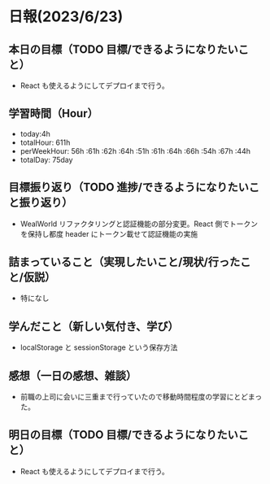 # 日報(2023/6/23)

## 本日の目標（TODO 目標/できるようになりたいこと）

- React も使えるようにしてデプロイまで行う。

## 学習時間（Hour）

- today:4h
- totalHour: 611h
- perWeekHour: 56h :61h :62h :64h :51h :61h :64h :66h :54h :67h :44h
- totalDay: 75day

## 目標振り返り（TODO 進捗/できるようになりたいこと振り返り）

- WealWorld リファクタリングと認証機能の部分変更。React 側でトークンを保持し都度 header にトークン載せて認証機能の実施

## 詰まっていること（実現したいこと/現状/行ったこと/仮説）

- 特になし

## 学んだこと（新しい気付き、学び）

- localStorage と sessionStorage という保存方法

## 感想（一日の感想、雑談）

- 前職の上司に会いに三重まで行っていたので移動時間程度の学習にとどまった。

## 明日の目標（TODO 目標/できるようになりたいこと）

- React も使えるようにしてデプロイまで行う。
